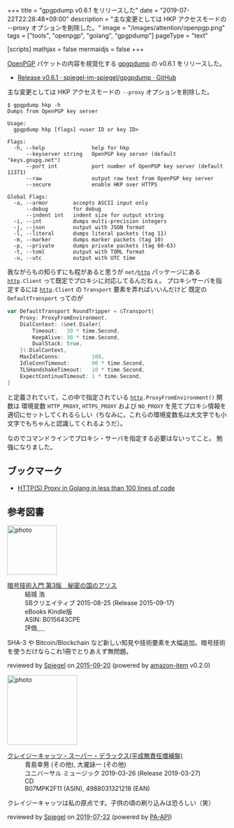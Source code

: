 +++
title = "gpgpdump v0.6.1 をリリースした"
date =  "2019-07-22T22:28:48+09:00"
description = "主な変更としては HKP アクセスモードの --proxy オプションを削除した。"
image = "/images/attention/openpgp.png"
tags = ["tools", "openpgp", "golang", "gpgpdump"]
pageType = "text"

[scripts]
  mathjax = false
  mermaidjs = false
+++

[OpenPGP] パケットの内容を視覚化する [gpgpdump] の v0.6.1 をリリースした。

- [Release v0.6.1 · spiegel-im-spiegel/gpgpdump · GitHub](https://github.com/spiegel-im-spiegel/gpgpdump/releases/tag/v0.6.1)

主な変更としては HKP アクセスモードの `--proxy` オプションを削除した。

```text
$ gpgpdump hkp -h
Dumps from OpenPGP key server

Usage:
  gpgpdump hkp [flags] <user ID or key ID>

Flags:
  -h, --help               help for hkp
      --keyserver string   OpenPGP key server (default "keys.gnupg.net")
      --port int           port number of OpenPGP key server (default 11371)
      --raw                output raw text from OpenPGP key server
      --secure             enable HKP over HTTPS

Global Flags:
  -a, --armor        accepts ASCII input only
      --debug        for debug
      --indent int   indent size for output string
  -i, --int          dumps multi-precision integers
  -j, --json         output with JSON format
  -l, --literal      dumps literal packets (tag 11)
  -m, --marker       dumps marker packets (tag 10)
  -p, --private      dumps private packets (tag 60-63)
  -t, --toml         output with TOML format
  -u, --utc          output with UTC time
```

我ながらもの知らずにも程があると思うが `net/`[`http`] パッケージにある [`http`]`.Client` って既定でプロキシに対応してるんだねぇ。
プロキシサーバを指定するには [`http`]`.Client` の `Transport` 要素を弄ればいいんだけど 既定の `DefaultTransport` ってのが

```go
var DefaultTransport RoundTripper = &Transport{
	Proxy: ProxyFromEnvironment,
	DialContext: (&net.Dialer{
		Timeout:   30 * time.Second,
		KeepAlive: 30 * time.Second,
		DualStack: true,
	}).DialContext,
	MaxIdleConns:          100,
	IdleConnTimeout:       90 * time.Second,
	TLSHandshakeTimeout:   10 * time.Second,
	ExpectContinueTimeout: 1 * time.Second,
}
```

と定義されていて，この中で指定されている [`http`]`.ProxyFromEnvironment()` 関数は 環境変数 `HTTP_PROXY`, `HTTPS_PROXY` および `NO_PROXY` を見てプロキシ情報を適切にセットしてくれるらしい（ちなみに，これらの環境変数名は大文字でも小文字でもちゃんと認識してくれるようだ）。

なのでコマンドラインでプロキシ・サーバを指定する必要はないってこと。
勉強になりました。

## ブックマーク

- [HTTP(S) Proxy in Golang in less than 100 lines of code](https://medium.com/@mlowicki/http-s-proxy-in-golang-in-less-than-100-lines-of-code-6a51c2f2c38c)

[gpgpdump]: https://github.com/spiegel-im-spiegel/gpgpdump "spiegel-im-spiegel/gpgpdump: OpenPGP packet visualizer"
[pgpdump]: http://www.mew.org/~kazu/proj/pgpdump/ "pgpdump"
[OpenPGP]: http://openpgp.org/
[GnuPG]: https://gnupg.org/ "The GNU Privacy Guard"
[Go 言語]: https://golang.org/ "The Go Programming Language"
[`http`]: https://golang.org/pkg/net/http/ "http - The Go Programming Language"

## 参考図書

<div class="hreview">
  <div class="photo"><a class="item url" href="https://www.amazon.co.jp/%E6%9A%97%E5%8F%B7%E6%8A%80%E8%A1%93%E5%85%A5%E9%96%80-%E7%AC%AC3%E7%89%88-%E7%A7%98%E5%AF%86%E3%81%AE%E5%9B%BD%E3%81%AE%E3%82%A2%E3%83%AA%E3%82%B9-%E7%B5%90%E5%9F%8E-%E6%B5%A9-ebook/dp/B015643CPE?SubscriptionId=AKIAJYVUJ3DMTLAECTHA&tag=baldandersinf-22&linkCode=xm2&camp=2025&creative=165953&creativeASIN=B015643CPE"><img src="https://images-fe.ssl-images-amazon.com/images/I/51t6yHHVwEL._SL160_.jpg" width="113" alt="photo"></a></div>
  <dl class="fn">
    <dt><a href="https://www.amazon.co.jp/%E6%9A%97%E5%8F%B7%E6%8A%80%E8%A1%93%E5%85%A5%E9%96%80-%E7%AC%AC3%E7%89%88-%E7%A7%98%E5%AF%86%E3%81%AE%E5%9B%BD%E3%81%AE%E3%82%A2%E3%83%AA%E3%82%B9-%E7%B5%90%E5%9F%8E-%E6%B5%A9-ebook/dp/B015643CPE?SubscriptionId=AKIAJYVUJ3DMTLAECTHA&tag=baldandersinf-22&linkCode=xm2&camp=2025&creative=165953&creativeASIN=B015643CPE">暗号技術入門 第3版　秘密の国のアリス</a></dt>
    <dd>結城 浩</dd>
    <dd>SBクリエイティブ 2015-08-25 (Release 2015-09-17)</dd>
    <dd>eBooks Kindle版</dd>
    <dd>ASIN: B015643CPE</dd>
    <dd>評価<abbr class="rating fa-sm" title="5">&nbsp;<i class="fas fa-star"></i>&nbsp;<i class="fas fa-star"></i>&nbsp;<i class="fas fa-star"></i>&nbsp;<i class="fas fa-star"></i>&nbsp;<i class="fas fa-star"></i></abbr></dd>
  </dl>
  <p class="description">SHA-3 や Bitcoin/Blockchain など新しい知見や技術要素を大幅追加。暗号技術を使うだけならこれ1冊でとりあえず無問題。</p>
  <p class="powered-by" >reviewed by <a href='#maker' class='reviewer'>Spiegel</a> on <abbr class="dtreviewed" title="2015-09-20">2015-09-20</abbr> (powered by <a href="https://github.com/spiegel-im-spiegel/amazon-item" >amazon-item</a> v0.2.0)</p>
</div>

<div class="hreview">
  <div class="photo"><a class="item url" href="https://www.amazon.co.jp/%E3%82%AF%E3%83%AC%E3%82%A4%E3%82%B8%E3%83%BC%E3%82%AD%E3%83%A3%E3%83%83%E3%83%84%E3%83%BB%E3%82%B9%E3%83%BC%E3%83%91%E3%83%BC%E3%83%BB%E3%83%87%E3%83%A9%E3%83%83%E3%82%AF%E3%82%B9-%E5%B9%B3%E6%88%90%E7%84%A1%E8%B2%AC%E4%BB%BB%E5%A2%97%E8%A3%9C%E7%9B%A4-%E3%82%AF%E3%83%AC%E3%82%A4%E3%82%B8%E3%83%BC%E3%82%AD%E3%83%A3%E3%83%83%E3%83%84/dp/B07MPK2F11?SubscriptionId=AKIAJYVUJ3DMTLAECTHA&tag=baldandersinf-22&linkCode=xm2&camp=2025&creative=165953&creativeASIN=B07MPK2F11"><img src="https://images-fe.ssl-images-amazon.com/images/I/613qa71Ld7L._SL160_.jpg" width="160" alt="photo"></a></div>
  <dl class="fn">
    <dt><a href="https://www.amazon.co.jp/%E3%82%AF%E3%83%AC%E3%82%A4%E3%82%B8%E3%83%BC%E3%82%AD%E3%83%A3%E3%83%83%E3%83%84%E3%83%BB%E3%82%B9%E3%83%BC%E3%83%91%E3%83%BC%E3%83%BB%E3%83%87%E3%83%A9%E3%83%83%E3%82%AF%E3%82%B9-%E5%B9%B3%E6%88%90%E7%84%A1%E8%B2%AC%E4%BB%BB%E5%A2%97%E8%A3%9C%E7%9B%A4-%E3%82%AF%E3%83%AC%E3%82%A4%E3%82%B8%E3%83%BC%E3%82%AD%E3%83%A3%E3%83%83%E3%83%84/dp/B07MPK2F11?SubscriptionId=AKIAJYVUJ3DMTLAECTHA&tag=baldandersinf-22&linkCode=xm2&camp=2025&creative=165953&creativeASIN=B07MPK2F11">クレイジーキャッツ・スーパー・デラックス(平成無責任増補盤)</a></dt>
    <dd>青島幸男 (その他), 大瀧詠一 (その他)</dd>
    <dd>ユニバーサル ミュージック 2019-03-26 (Release 2019-03-27)</dd>
    <dd>CD</dd>
    <dd>B07MPK2F11 (ASIN), 4988031321218 (EAN)</dd>
  </dl>
  <p class="description">クレイジーキャッツは私の原点です。子供の頃の刷り込みは恐ろしい（笑）</p>
  <p class="powered-by" >reviewed by <a href='#maker' class='reviewer'>Spiegel</a> on <abbr class="dtreviewed" title="2019-07-22">2019-07-22</abbr> (powered by <a href="https://affiliate.amazon.co.jp/assoc_credentials/home" >PA-API</a>)</p>
</div>
